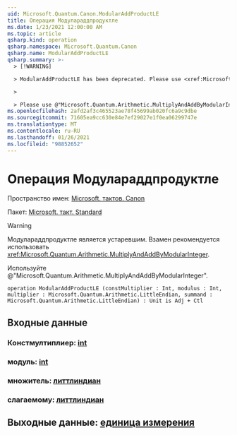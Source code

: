 ```yaml
---
uid: Microsoft.Quantum.Canon.ModularAddProductLE
title: Операция Модулараддпродуктле
ms.date: 1/23/2021 12:00:00 AM
ms.topic: article
qsharp.kind: operation
qsharp.namespace: Microsoft.Quantum.Canon
qsharp.name: ModularAddProductLE
qsharp.summary: >-
  > [!WARNING]

  > ModularAddProductLE has been deprecated. Please use <xref:Microsoft.Quantum.Arithmetic.MultiplyAndAddByModularInteger> instead.

  >

  > Please use @"Microsoft.Quantum.Arithmetic.MultiplyAndAddByModularInteger".
ms.openlocfilehash: 2afd2af3c465523ae78f45699ab020fc6a9c9dbe
ms.sourcegitcommit: 71605ea9cc630e84e7ef29027e1f0ea06299747e
ms.translationtype: MT
ms.contentlocale: ru-RU
ms.lasthandoff: 01/26/2021
ms.locfileid: "98852652"
---
```

# <a name="modularaddproductle-operation"></a>Операция Модулараддпродуктле

Пространство имен: [Microsoft. тактов. Canon](xref:Microsoft.Quantum.Canon)

Пакет: [Microsoft. такт. Standard](https://nuget.org/packages/Microsoft.Quantum.Standard)


> [!WARNING]
> Модулараддпродуктле является устаревшим. Взамен рекомендуется использовать <xref:Microsoft.Quantum.Arithmetic.MultiplyAndAddByModularInteger>.
>
> Используйте @"Microsoft.Quantum.Arithmetic.MultiplyAndAddByModularInteger".



```qsharp
operation ModularAddProductLE (constMultiplier : Int, modulus : Int, multiplier : Microsoft.Quantum.Arithmetic.LittleEndian, summand : Microsoft.Quantum.Arithmetic.LittleEndian) : Unit is Adj + Ctl
```


## <a name="input"></a>Входные данные

### <a name="constmultiplier--int"></a>Констмултиплиер: [int](xref:microsoft.quantum.lang-ref.int)




### <a name="modulus--int"></a>модуль: [int](xref:microsoft.quantum.lang-ref.int)




### <a name="multiplier--littleendian"></a>множитель: [литтлиндиан](xref:Microsoft.Quantum.Arithmetic.LittleEndian)




### <a name="summand--littleendian"></a>слагаемому: [литтлиндиан](xref:Microsoft.Quantum.Arithmetic.LittleEndian)





## <a name="output--unit"></a>Выходные данные: [единица измерения](xref:microsoft.quantum.lang-ref.unit)

